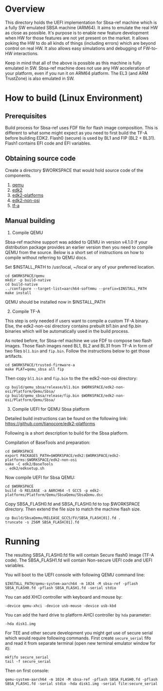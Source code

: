 # Overview

This directory holds the UEFI implementation for Sbsa-ref machine which is
a fully SW emulated SBSA machine (ARM64). It aims to emulate the real HW as
close as possible. It's purpose is to enable new feature development when
HW for those features are not yet present on the market. It allows poking
the HW to do all kinds of things (including errors) which are beyond control
on real HW. It also allows easy simulations and debugging of FW-to-HW
interactions.

Keep in mind that all of the above is possible as this machine is fully
emulated in SW. Sbsa-ref machine does not use any HW acceleration of your
platform, even if you run it on ARM64 platform. The EL3 (and ARM TrustZone)
is also emulated in SW.

# How to build (Linux Environment)

## Prerequisites

Build process for Sbsa-ref uses FDF file for flash image composition. This is
different to what some might expect as you need to first build the TF-A before
building EDK2.
Flash0 (secure) is used by BL1 and FIP (BL2 + BL31).
Flash1 contains EFI code and EFI variables.

## Obtaining source code

Create a directory $WORKSPACE that would hold source code of the components.

  1. [qemu](https://gitlab.com/qemu-project/qemu.git)
  2. [edk2](https://github.com/tianocore/edk2)
  3. [edk2-platforms](https://github.com/tianocore/edk2-platforms)
  4. [edk2-non-osi](https://github.com/tianocore/edk2-non-osi)
  5. [tf-a](https://git.trustedfirmware.org/TF-A/trusted-firmware-a.git)

## Manual building

1. Compile QEMU

  Sbsa-ref machine support was added to QEMU in version v4.1.0
  If your distribution package provides an earlier version then you need to
  compile QEMU from the source. Below is a short set of instructions on how
  to compile without referring to QEMU docs.

  Set $INSTALL_PATH to /usr/local, ~/local or any of your preferred location.

  ```
  cd $WORKSPACE/qemu
  mkdir -p build-native
  cd build-native
  ../configure --target-list=aarch64-softmmu --prefix=$INSTALL_PATH
  make install
  ```

  QEMU should be installed now in $INSTALL_PATH

2. Compile TF-A

  This step is only needed if users want to compile a custom TF-A binary.
  Else, the edk2-non-osi directory contains prebuilt bl1.bin and fip.bin
  binaries which will be automatically used in the build process.

  As noted before, for Sbsa-ref machine we use FDF to compose two flash images.
  Those flash images need BL1, BL2 and BL31 from TF-A in form of two files
  `bl1.bin` and `fip.bin`. Follow the instructions below to get those artifacts.

  ```
  cd $WORKSPACE/trusted-firmware-a
  make PLAT=qemu_sbsa all fip
  ```
  Then copy `bl1.bin` and `fip.bin` to the the edk2-non-osi directory:

  ```
  cp build/qemu_sbsa/release/bl1.bin $WORKSPACE/edk2-non-osi/Platform/Qemu/Sbsa/
  cp build/qemu_sbsa/release/fip.bin $WORKSPACE/edk2-non-osi/Platform/Qemu/Sbsa/
  ```

3. Compile UEFI for QEMU Sbsa platform

  Detailed build instructions can be found on the following link:
  https://github.com/tianocore/edk2-platforms

  Following is a short description to build for the Sbsa platform.

  Compilation of BaseTools and preparation:

  ```
  cd $WORKSPACE
  export PACKAGES_PATH=$WORKSPACE/edk2:$WORKSPACE/edk2-platforms:$WORKSPACE/edk2-non-osi
  make -C edk2/BaseTools
  . edk2/edksetup.sh
  ```

  Now compile UEFI for Sbsa QEMU:

  ```
  cd $WORKSPACE
  build -b RELEASE -a AARCH64 -t GCC5 -p edk2-platforms/Platform/Qemu/SbsaQemu/SbsaQemu.dsc
  ```
  Copy SBSA_FLASH0.fd and SBSA_FLASH0.fd to top $WORKSPACE directory.
  Then extend the file size to match the machine flash size.
  ```
  cp Build/SbsaQemu/RELEASE_GCC5/FV/SBSA_FLASH[01].fd .
  truncate -s 256M SBSA_FLASH[01].fd
  ```

# Running

  The resulting SBSA_FLASH0.fd file will contain Secure flash0 image (TF-A code).
  The SBSA_FLASH1.fd will contain Non-secure UEFI code and UEFI variables.

  You will boot to the UEFI console with following QEMU command line:
  ```
  $INSTALL_PATH/qemu-system-aarch64 -m 1024 -M sbsa-ref -pflash SBSA_FLASH0.fd -pflash SBSA_FLASH1.fd -serial stdio
  ```
  You can add XHCI controller with keyboard and mouse by:
  ```
  -device qemu-xhci -device usb-mouse -device usb-kbd
  ```
  You can add the hard drive to platform AHCI controller by `hda` parameter:
  ```
  -hda disk1.img
  ```
  For TEE and other secure development you might get use of secure serial which would require following commands. First create `secure_serial` fifo and read it from separate terminal (open new terminal emulator window for it):
  ```
  mkfifo secure_serial
  tail -f secure_serial
  ```
  Then on first console:
  ```
  qemu-system-aarch64 -m 1024 -M sbsa-ref -pflash SBSA_FLASH0.fd -pflash SBSA_FLASH1.fd -serial stdio -hda disk1.img -serial file:secure_serial
  ```
